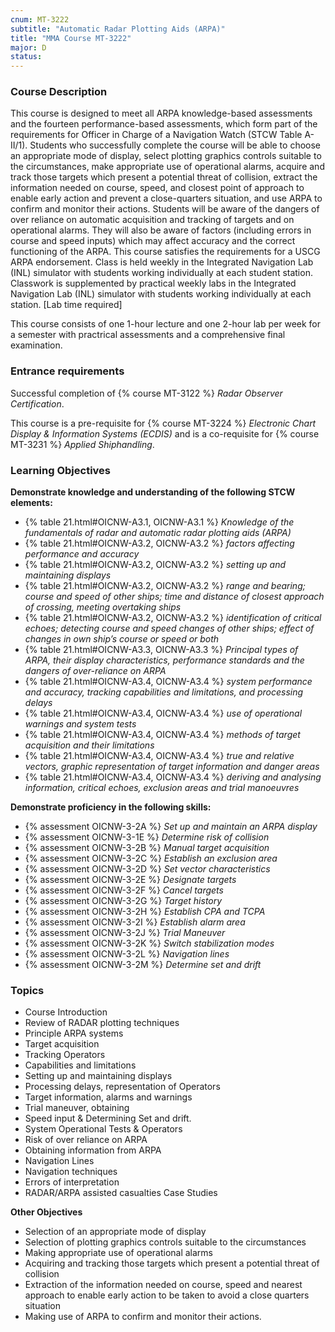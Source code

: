 ```yaml
---
cnum: MT-3222
subtitle: "Automatic Radar Plotting Aids (ARPA)"
title: "MMA Course MT-3222"
major: D
status: 
---
```


### Course Description

This course is designed to meet all ARPA knowledge-based assessments and the fourteen performance-based assessments, which form part of the requirements for Officer in Charge of a Navigation Watch (STCW Table A-II/1). Students who successfully complete the course will be able to choose an appropriate mode of display, select plotting graphics controls suitable to the circumstances, make appropriate use of operational alarms, acquire and track those targets which present a potential threat of collision, extract the information needed on course, speed, and closest point of approach to enable early action and prevent a close-quarters situation, and use ARPA to confirm and monitor their actions. Students will be aware of the dangers of over reliance on automatic acquisition and tracking of targets and on operational alarms. They will also be aware of factors (including errors in course and speed inputs) which may affect accuracy and the correct functioning of the ARPA. This course satisfies the requirements for a USCG ARPA endorsement.  Class is held weekly in the Integrated Navigation Lab (INL) simulator with students working individually at each student station.  Classwork is supplemented by practical weekly labs in the Integrated Navigation Lab (INL) simulator with students working individually at each station. [Lab time required]


This course consists of one 1-hour lecture and one 2-hour lab per week for a semester with practrical assessments and a comprehensive final examination.

### Entrance requirements

Successful completion of  {% course MT-3122 %} *Radar Observer Certification*.

This course is a pre-requisite for {% course MT-3224 %} *Electronic Chart Display & Information Systems (ECDIS)*  and is a co-requisite for {% course MT-3231 %} *Applied Shiphandling*.


### Learning Objectives

**Demonstrate knowledge and understanding of the following STCW elements:**

* {% table 21.html#OICNW-A3.1, OICNW-A3.1 %} *Knowledge of the fundamentals of radar and automatic radar plotting aids (ARPA)*
* {% table 21.html#OICNW-A3.2, OICNW-A3.2 %} *factors affecting performance and accuracy*
* {% table 21.html#OICNW-A3.2, OICNW-A3.2 %} *setting up and maintaining displays*
* {% table 21.html#OICNW-A3.2, OICNW-A3.2 %} *range and bearing; course and speed of other ships; time and distance of closest approach of crossing, meeting overtaking ships*
* {% table 21.html#OICNW-A3.2, OICNW-A3.2 %} *identification of critical echoes; detecting course and speed changes of other ships; effect of changes in own ship’s course or speed or both*
* {% table 21.html#OICNW-A3.3, OICNW-A3.3 %} *Principal types of ARPA, their display characteristics, performance standards and the dangers of over-reliance on ARPA*
* {% table 21.html#OICNW-A3.4, OICNW-A3.4 %} *system performance and accuracy, tracking capabilities and limitations, and processing delays*
* {% table 21.html#OICNW-A3.4, OICNW-A3.4 %} *use of operational warnings and system tests*
* {% table 21.html#OICNW-A3.4, OICNW-A3.4 %} *methods of target acquisition and their limitations*
* {% table 21.html#OICNW-A3.4, OICNW-A3.4 %} *true and relative vectors, graphic representation of target information and danger areas*
* {% table 21.html#OICNW-A3.4, OICNW-A3.4 %} *deriving and analysing information, critical echoes, exclusion areas and trial manoeuvres*

**Demonstrate proficiency in the following skills:**

* {% assessment OICNW-3-2A %} *Set up and maintain an ARPA display*
* {% assessment OICNW-3-1E %} *Determine risk of collision*
* {% assessment OICNW-3-2B %} *Manual target acquisition*
* {% assessment OICNW-3-2C %} *Establish an exclusion area*
* {% assessment OICNW-3-2D %} *Set vector characteristics*
* {% assessment OICNW-3-2E %} *Designate targets*
* {% assessment OICNW-3-2F %} *Cancel targets*
* {% assessment OICNW-3-2G %} *Target history*
* {% assessment OICNW-3-2H %} *Establish CPA and TCPA*
* {% assessment OICNW-3-2I %} *Establish alarm area*
* {% assessment OICNW-3-2J %} *Trial Maneuver*
* {% assessment OICNW-3-2K %} *Switch stabilization modes*
* {% assessment OICNW-3-2L %} *Navigation lines*
* {% assessment OICNW-3-2M %} *Determine set and drift*

### Topics

* Course Introduction
* Review of RADAR plotting techniques 
* Principle ARPA systems
* Target acquisition
* Tracking Operators 
* Capabilities and limitations 
* Setting up and maintaining displays
* Processing delays, representation of Operators 
* Target information, alarms and warnings 
* Trial maneuver, obtaining 
* Speed input & Determining Set and drift.
* System Operational Tests & Operators 
* Risk of over reliance on ARPA 
* Obtaining information from ARPA 
* Navigation Lines
* Navigation techniques
* Errors of interpretation
* RADAR/ARPA assisted casualties Case Studies 

**Other Objectives**

* Selection of an appropriate mode of display
* Selection of plotting graphics controls suitable to the circumstances
* Making appropriate use of operational alarms
* Acquiring and tracking those targets which present a potential threat of collision
* Extraction of the information needed on course, speed and nearest approach to enable early action to be taken to avoid a close quarters situation
* Making use of ARPA to confirm and monitor their actions.




